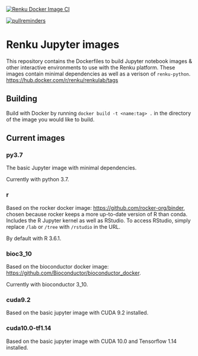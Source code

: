[![Renku Docker Image CI](https://github.com/SwissDataScienceCenter/renkulab-docker/workflows/Renku%20Docker%20Image%20CI/badge.svg)](https://github.com/SwissDataScienceCenter/renkulab-docker/actions?query=workflow%3A%22Renku+Docker+Image+CI%22)

[![pullreminders](https://pullreminders.com/badge.svg)](https://pullreminders.com?ref=badge)

# Renku Jupyter images

This repository contains the Dockerfiles to build Jupyter notebook images
& other interactive environments to use with the Renku platform.
These images contain minimal dependencies as well as a verison of `renku-python`.
https://hub.docker.com/r/renku/renkulab/tags

## Building

Build with Docker by running `docker build -t <name:tag> .` in the directory
of the image you would like to build.

## Current images

### py3.7

The basic Jupyter image with minimal dependencies.

Currently with python 3.7.

### r

Based on the rocker docker image: https://github.com/rocker-org/binder,
chosen because rocker keeps a more up-to-date version of R than conda.
Includes the R Jupyter kernel as well as RStudio. To access RStudio,
simply replace `/lab` or `/tree` with `/rstudio` in the URL.

By default with R 3.6.1.

### bioc3_10

Based on the bioconductor docker image: https://github.com/Bioconductor/bioconductor_docker.

Currently with bioconductor 3_10.

### cuda9.2

Based on the basic jupyter image with CUDA 9.2 installed.

### cuda10.0-tf1.14

Based on the basic jupyter image with CUDA 10.0 and Tensorflow 1.14 installed.
